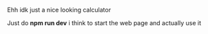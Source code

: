 Ehh idk just a nice looking calculator

Just do **npm run dev** i think to start the web page and actually use it
